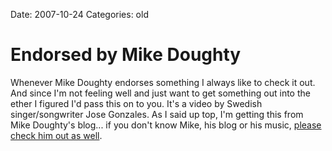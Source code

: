 Date: 2007-10-24
Categories: old

# Endorsed by Mike Doughty

Whenever Mike Doughty endorses something I always like to check it out.  And since I'm not feeling well and just want to get something out into the ether I figured I'd pass this on to you.  It's a video by Swedish singer/songwriter Jose Gonzales.  As I said up top, I'm getting this from Mike Doughty's blog... if you don't know Mike, his blog or his music, <a href="http://www.mikedoughty.com/blog/archives/000703.html">please check him out as well</a>.

<object width="425" height="355"><param name="movie" value="http://www.youtube.com/v/RWwbTRtrwlU&rel=1"></param><param name="wmode" value="transparent"></param><embed src="http://www.youtube.com/v/RWwbTRtrwlU&rel=1" type="application/x-shockwave-flash" wmode="transparent" width="425" height="355"></embed></object>
